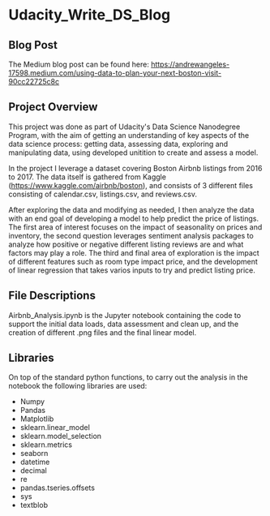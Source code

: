 # Udacity_Write_DS_Blog

## Blog Post
The Medium blog post can be found here: https://andrewangeles-17598.medium.com/using-data-to-plan-your-next-boston-visit-90cc22725c8c


## Project Overview
This project was done as part of Udacity's Data Science Nanodegree Program, with the aim of getting an understanding of key aspects of the data science process: getting data, assessing data, exploring and manipulating data, using developed unitition to create and assess a model.

In the project I leverage a dataset covering Boston Airbnb listings from 2016 to 2017. The data itself is gathered from Kaggle (https://www.kaggle.com/airbnb/boston), and consists of 3 different files consisting of calendar.csv, listings.csv, and reviews.csv.

After exploring the data and modifying as needed, I then analyze the data with an end goal of developing a model to help predict the price of listings. The first area of interest focuses on the impact of seasonality on prices and inventory, the second question leverages sentiment analysis packages to analyze how positive or negative different listing reviews are and what factors may play a role. The third and final area of exploration is the impact of different features such as room type impact price, and the development of linear regression that takes varios inputs to try and predict listing price. 

## File Descriptions
Airbnb_Analysis.ipynb is the Jupyter notebook containing the code to support the initial data loads, data assessment and clean up, and the creation of different .png files and the final linear model.

## Libraries
On top of the standard python functions, to carry out the analysis in the notebook the following libraries are used:
- Numpy
- Pandas
- Matplotlib
- sklearn.linear_model
- sklearn.model_selection
- sklearn.metrics
- seaborn
- datetime
- decimal
- re
- pandas.tseries.offsets
- sys
- textblob
